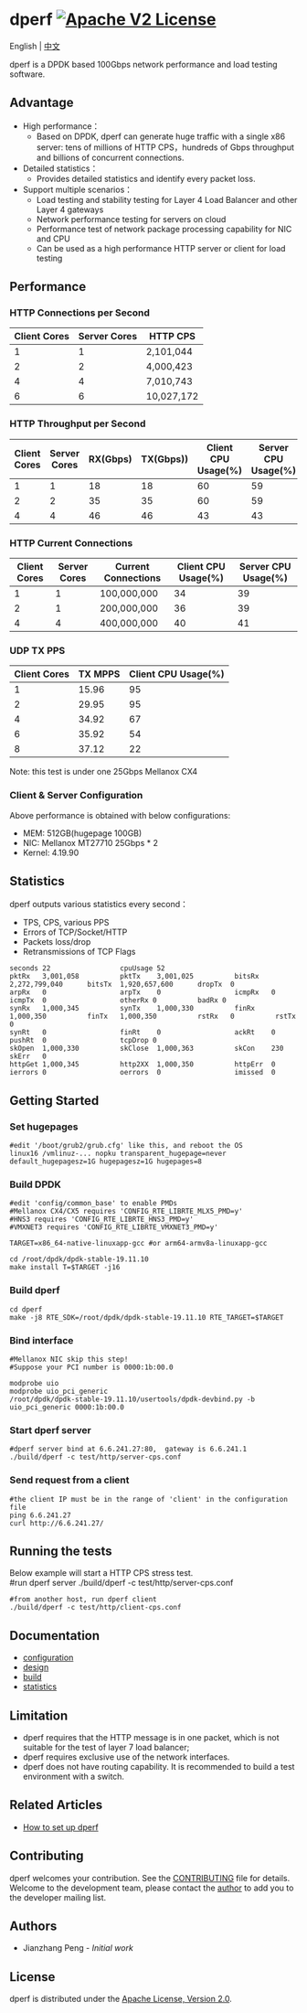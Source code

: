 # dperf [![Apache V2 License](https://img.shields.io/badge/license-Apache%20V2-blue.svg)](https://github.com/baidu/dperf/blob/main/LICENSE)

English | [中文](README-CN.md)

dperf is a DPDK based 100Gbps network performance and load testing software.

## Advantage
- High performance：
  - Based on DPDK, dperf can generate huge traffic with a single x86 server: tens of millions of HTTP CPS，hundreds of Gbps throughput and billions of concurrent connections. 
- Detailed statistics：
  - Provides detailed statistics and identify every packet loss.
- Support multiple scenarios：
  - Load testing and stability testing for Layer 4 Load Balancer and other Layer 4 gateways 
  - Network  performance testing for servers on cloud 
  - Performance test of network package processing capability for NIC and CPU
  - Can be used as a high performance HTTP server or client for load testing

## Performance
### HTTP Connections per Second
|Client Cores|Server Cores|HTTP CPS|
|------------|------------|--------|
|1|1|2,101,044|
|2|2|4,000,423|
|4|4|7,010,743|
|6|6|10,027,172|

### HTTP Throughput per Second
|Client Cores|Server Cores|RX(Gbps)|TX(Gbps))|Client CPU Usage(%)|Server CPU Usage(%)|
|------------|------------|--------|---------|-------------------|-------------------|
|1|1|18|18|60|59|
|2|2|35|35|60|59|
|4|4|46|46|43|43|

### HTTP Current Connections
|Client Cores|Server Cores|Current Connections|Client CPU Usage(%)|Server CPU Usage(%)|
|------------|------------|-------------------|-------------------|-------------------|
|1|1|100,000,000|34|39|
|2|1|200,000,000|36|39|
|4|4|400,000,000|40|41|

### UDP TX PPS
|Client Cores|TX MPPS|Client CPU Usage(%)|
|------------|-------|-------------------|
|1|15.96|95|
|2|29.95|95|
|4|34.92|67|
|6|35.92|54|
|8|37.12|22|

Note: this test is under one 25Gbps Mellanox CX4

### Client & Server Configuration
Above performance is obtained with below configurations:

- MEM: 512GB(hugepage 100GB)
- NIC: Mellanox MT27710 25Gbps * 2
- Kernel: 4.19.90

## Statistics
dperf outputs various statistics every second：
- TPS, CPS, various PPS
- Errors of TCP/Socket/HTTP
- Packets loss/drop
- Retransmissions of TCP Flags

```
seconds 22                 cpuUsage 52
pktRx   3,001,058          pktTx    3,001,025          bitsRx   2,272,799,040      bitsTx  1,920,657,600      dropTx  0
arpRx   0                  arpTx    0                  icmpRx   0                  icmpTx  0                  otherRx 0          badRx 0
synRx   1,000,345          synTx    1,000,330          finRx    1,000,350          finTx   1,000,350          rstRx   0          rstTx 0
synRt   0                  finRt    0                  ackRt    0                  pushRt  0                  tcpDrop 0
skOpen  1,000,330          skClose  1,000,363          skCon    230                skErr   0
httpGet 1,000,345          http2XX  1,000,350          httpErr  0
ierrors 0                  oerrors  0                  imissed  0
```

## Getting Started
### Set hugepages
    #edit '/boot/grub2/grub.cfg' like this, and reboot the OS
    linux16 /vmlinuz-... nopku transparent_hugepage=never default_hugepagesz=1G hugepagesz=1G hugepages=8

### Build DPDK
    #edit 'config/common_base' to enable PMDs
    #Mellanox CX4/CX5 requires 'CONFIG_RTE_LIBRTE_MLX5_PMD=y'
    #HNS3 requires 'CONFIG_RTE_LIBRTE_HNS3_PMD=y'
    #VMXNET3 requires 'CONFIG_RTE_LIBRTE_VMXNET3_PMD=y'
    
    TARGET=x86_64-native-linuxapp-gcc #or arm64-armv8a-linuxapp-gcc
    
    cd /root/dpdk/dpdk-stable-19.11.10
    make install T=$TARGET -j16

### Build dperf
    cd dperf
    make -j8 RTE_SDK=/root/dpdk/dpdk-stable-19.11.10 RTE_TARGET=$TARGET

### Bind interface
    #Mellanox NIC skip this step!
    #Suppose your PCI number is 0000:1b:00.0
    
    modprobe uio
    modprobe uio_pci_generic
    /root/dpdk/dpdk-stable-19.11.10/usertools/dpdk-devbind.py -b uio_pci_generic 0000:1b:00.0

### Start dperf server
    #dperf server bind at 6.6.241.27:80,  gateway is 6.6.241.1
    ./build/dperf -c test/http/server-cps.conf

### Send request from a client
    #the client IP must be in the range of 'client' in the configuration file
    ping 6.6.241.27
    curl http://6.6.241.27/

## Running the tests
Below example will start a HTTP CPS stress test.    
    #run dperf server
    ./build/dperf -c test/http/server-cps.conf
    
    #from another host, run dperf client
    ./build/dperf -c test/http/client-cps.conf

## Documentation
 - [configuration](docs/configuration.md)
 - [design](docs/design.md)
 - [build](docs/build.md) 
 - [statistics](docs/statistics.md)

## Limitation
 - dperf requires that the HTTP message is in one packet, which is not suitable for the test of layer 7 load balancer;
 - dperf requires exclusive use of the network interfaces.
 - dperf does not have routing capability. It is recommended to build a test environment with a switch.

## Related Articles
- [How to set up dperf](https://metonymical.hatenablog.com/entry/2022/02/11/234927)

## Contributing

dperf welcomes your contribution. See the [CONTRIBUTING](CONTRIBUTING.md) file for details.
Welcome to the development team, please contact the [author](pengjianzhang@gmail.com) to add you to the developer mailing list.

## Authors
* Jianzhang Peng - *Initial work*

## License
dperf is distributed under the [Apache License, Version 2.0](https://www.apache.org/licenses/LICENSE-2.0).
